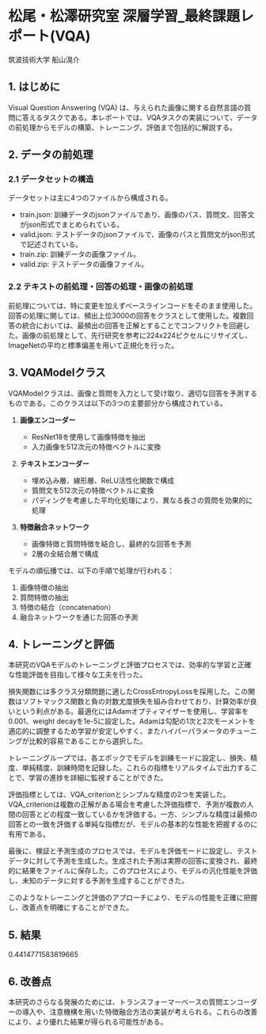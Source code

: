 # 松尾・松澤研究室 深層学習_最終課題レポート(VQA)

筑波技術大学 船山滉介

## 1. はじめに

Visual Question Answering (VQA) は、与えられた画像に関する自然言語の質問に答えるタスクである。本レポートでは、VQAタスクの実装について、データの前処理からモデルの構築、トレーニング、評価まで包括的に解説する。

## 2. データの前処理

### 2.1 データセットの構造

データセットは主に4つのファイルから構成される。

- train.json: 訓練データのjsonファイルであり、画像のパス、質問文、回答文がjson形式でまとめられている。
- valid.json: テストデータのjsonファイルで、画像のパスと質問文がjson形式で記述されている。
- train.zip: 訓練データの画像ファイル。
- valid.zip: テストデータの画像ファイル。

### 2.2 テキストの前処理・回答の処理・画像の前処理

前処理については、特に変更を加えずベースラインコードをそのまま使用した。回答の処理に関しては、頻出上位3000の回答をクラスとして使用した。複数回答の統合においては、最頻出の回答を正解とすることでコンフリクトを回避した。画像の前処理として、先行研究を参考に224x224ピクセルにリサイズし、ImageNetの平均と標準偏差を用いて正規化を行った。

## 3. VQAModelクラス

VQAModelクラスは、画像と質問を入力として受け取り、適切な回答を予測するものである。このクラスは以下の3つの主要部分から構成されている。

1. **画像エンコーダー**
   - ResNet18を使用して画像特徴を抽出
   - 入力画像を512次元の特徴ベクトルに変換

2. **テキストエンコーダー**
   - 埋め込み層、線形層、ReLU活性化関数で構成
   - 質問文を512次元の特徴ベクトルに変換
   - パディングを考慮した平均化処理により、異なる長さの質問を効果的に処理

3. **特徴融合ネットワーク**
   - 画像特徴と質問特徴を結合し、最終的な回答を予測
   - 2層の全結合層で構成

モデルの順伝播では、以下の手順で処理が行われる：

1. 画像特徴の抽出
2. 質問特徴の抽出
3. 特徴の結合（concatenation）
4. 融合ネットワークを通じた回答の予測

## 4. トレーニングと評価

本研究のVQAモデルのトレーニングと評価プロセスでは、効率的な学習と正確な性能評価を目指して様々な工夫を行った。

損失関数には多クラス分類問題に適したCrossEntropyLossを採用した。この関数はソフトマックス関数と負の対数尤度損失を組み合わせており、計算効率が良いという利点がある。最適化にはAdamオプティマイザーを使用し、学習率を0.001、weight decayを1e-5に設定した。Adamは勾配の1次と2次モーメントを適応的に調整するため学習が安定しやすく、またハイパーパラメータのチューニングが比較的容易であることから選択した。

トレーニングループでは、各エポックでモデルを訓練モードに設定し、損失、精度、単純精度、訓練時間を記録した。これらの指標をリアルタイムで出力することで、学習の進捗を詳細に監視することができた。

評価指標としては、VQA_criterionとシンプルな精度の2つを実装した。VQA_criterionは複数の正解がある場合を考慮した評価指標で、予測が複数の人間の回答とどの程度一致しているかを評価する。一方、シンプルな精度は最頻の回答との一致を評価する単純な指標だが、モデルの基本的な性能を把握するのに有用である。

最後に、検証と予測生成のプロセスでは、モデルを評価モードに設定し、テストデータに対して予測を生成した。生成された予測は実際の回答に変換され、最終的に結果をファイルに保存した。このプロセスにより、モデルの汎化性能を評価し、未知のデータに対する予測を生成することができた。

このようなトレーニングと評価のアプローチにより、モデルの性能を正確に把握し、改善点を明確にすることができた。

## 5. 結果
0.4414771583819665


## 6. 改善点

本研究のさらなる発展のためには、トランスフォーマーベースの質問エンコーダーの導入や、注意機構を用いた特徴融合方法の実装が考えられる。これらの改善により、より優れた結果が得られる可能性がある。
